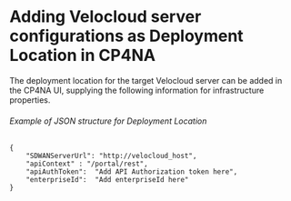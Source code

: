 # Adding Velocloud server configurations as Deployment Location in CP4NA

The deployment location for the target Velocloud server can be added in the CP4NA UI, supplying the following information for infrastructure properties.

###### Example of JSON structure for Deployment Location
```jsonc
{
    "SDWANServerUrl": "http://velocloud_host",    
    "apiContext" : "/portal/rest",
    "apiAuthToken":  "Add API Authorization token here",
    "enterpriseId":  "Add enterpriseId here"
}
```